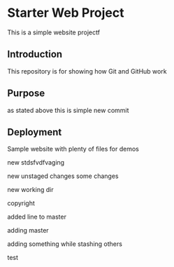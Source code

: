 # Starter Web Project

This is a simple website projectf

## Introduction

This repository is for showing how Git and GitHub work

## Purpose

as stated above
this is simple
new commit

## Deployment

Sample website with plenty of files for demos

new stdsfvdfvaging

new unstaged changes some changes

new working dir

copyright

added line to master

adding master

adding something while stashing others

test
